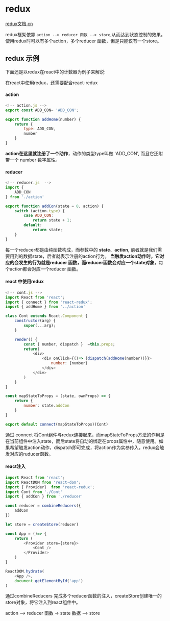 # redux

[redux文档 cn](http://www.redux.org.cn/docs/introduction/ThreePrinciples.html)

redux框架依靠 ```action --> reducer 函数 --> store```,从而达到状态控制的效果。使用redux时可以有多个action，多个reducer 函数，但是只能仅有一个store。

## redux 示例
下面还是以redux在react中的计数器为例子来解说:

在react中使用redux，还需要配合react-redux

#### action
```javascript
<!-- action.js -->
export const ADD_CON= 'ADD_CON';

export function addHome(number) {
    return {
        type: ADD_CON,
        number
    }
}
```
**action在这里就注册了一个动作**，动作的类型type叫做 'ADD_CON', 而且它还附带一个 number 数字属性。

#### reducer
```javascript
<!-- reducer.js  -->
import {
    ADD_CON
} from './action'

export function addCon(state = 0, action) {
    switch (action.type) {
        case ADD_CON:
            return state + 1;
        default:
            return state;
    }
}
```
每一个reducer都是由纯函数构成，而参数中的 **state**、**action**, 前者就是我们需要用到的数据state，后者就表示注册的action行为。 **当触发action动作时，它对应的会发生的行为就是reducer 函数，而reducer函数会对应一个state对象**，每个action都会对应一个reducer 函数。

#### react 中使用redux
```javascript
<!-- cont.js -->
import React from 'react';
import { connect } from 'react-redux';
import { addHome } from '../action'

class Cont extends React.Component {
    constructor(arg) {
        super(...arg);
    }

    render() {
        const { number, dispatch }  =this.props;
        return(
            <div>
                <div onClick={()=> {dispatch(addHome(number))}}>
                    number: {number}
                </div>
            </div>
        ) 
    }
}

const mapStateToProps = (state, ownProps) => {
    return {
        number: state.addCon
    }
}

export default connect(mapStateToProps)(Cont)
```
通过 connect 将Cont组件与redux连接起来，而mapStateToProps方法的作用是在当前组件中注入state，而后state将自动的绑定在props属性中，随意使用。如果希望触发action动作，dispatch即可完成，将action作为实参传入，redux会触发对应的ruducer函数。

#### react注入

```javascript
import React from 'react';
import ReactDOM from 'react-dom';
import { Provider}  from 'react-redux';
import Cont from './Cont'
import { addCon } from './reducer'

const reducer = combineReducers({
    addCon
})

let store = createStore(reducer)

const App = ()=> {
    return (
        <Provider store={store}>
            <Cont />
        </Provider>
    )
}

ReactDOM.hydrate(
    <App />,
    document.getElementById('app')
)
```
通过combineReducers 完成多个reducer函数的注入，createStore创建唯一的store对象，将它注入到react组件中。

action --> reducer 函数 -> state 数据 --> store

